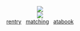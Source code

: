 <div align="center">  

![](https://komarev.com/ghpvc/?username=hundredline&label=ᓚᘏᗢ‎‎‎‎&style=square&color=6d9ddf&base=10040)  
![](https://file.garden/aDT0Ck-AL1_uKJ4P/misc/nyagam)  
[rentry](https://rentry.co/ika) ‎ ‎ ‎[matching](https://rentry.co/foam)‎ ‎ ‎ [atabook](https://flux.atabook.org/)  


